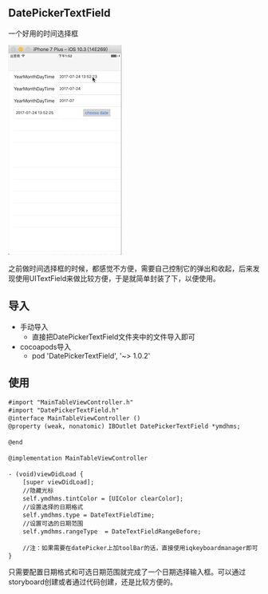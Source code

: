 ## DatePickerTextField

一个好用的时间选择框

![image](https://github.com/JavenZ/DatePickerTextField/blob/master/QQ20170724-135305.gif?raw=true)

之前做时间选择框的时候，都感觉不方便，需要自己控制它的弹出和收起，后来发现使用UITextField来做比较方便，于是就简单封装了下，以便使用。

## 导入
* 手动导入
	* 直接把DatePickerTextField文件夹中的文件导入即可
* cocoapods导入
	* pod 'DatePickerTextField', '~> 1.0.2'

## 使用
```
#import "MainTableViewController.h"
#import "DatePickerTextField.h"
@interface MainTableViewController ()
@property (weak, nonatomic) IBOutlet DatePickerTextField *ymdhms;

@end

@implementation MainTableViewController

- (void)viewDidLoad {
    [super viewDidLoad];
    //隐藏光标
    self.ymdhms.tintColor = [UIColor clearColor];
    //设置选择的日期格式
    self.ymdhms.type = DateTextFieldTime;
    //设置可选的日期范围
    self.ymdhms.rangeType  = DateTextFieldRangeBefore;
    
    //注：如果需要在datePicker上加toolBar的话，直接使用iqkeyboardmanager即可
}
```

只需要配置日期格式和可选日期范围就完成了一个日期选择输入框。可以通过storyboard创建或者通过代码创建，还是比较方便的。

